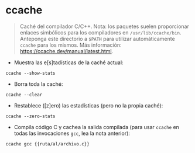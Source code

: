 # ccache

> Caché del compilador C/C++.
> Nota: los paquetes suelen proporcionar enlaces simbólicos para los compiladores en `/usr/lib/ccache/bin`. Anteponga este directorio a `$PATH` para utilizar automáticamente `ccache` para los mismos.
> Más información: <https://ccache.dev/manual/latest.html>.

- Muestra las e[s]tadísticas de la caché actual:

`ccache --show-stats`

- Borra toda la caché:

`ccache --clear`

- Restablece ([z]ero) las estadísticas (pero no la propia caché):

`ccache --zero-stats`

- Compila código C y cachea la salida compilada (para usar `ccache` en todas las invocaciones `gcc`, lea la nota anterior):

`ccache gcc {{ruta/al/archivo.c}}`
